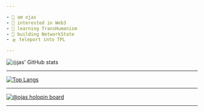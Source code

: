 ```yaml
---

- 👾 am ojas
- 🐉 interested in Web3
- 🧠 learning TransHumanism
- 🦀 building NetworkState
- 🛸 teleport into TPL

---
```


![◎jas' GitHub stats](https://github-readme-stats.vercel.app/api?username=ojasuno&show_icons=true&theme=radical)

---

[![Top Langs](https://github-readme-stats.vercel.app/api/top-langs/?username=ojasuno&langs_count=8&theme=highcontrast)](https://github.com/anuraghazra/github-readme-stats)

---

[![@ojas holopin board](https://holopin.io/api/user/board?user=ojasuno)](https://holopin.io/@ojasuno)

---

<!---
ojasuno/ojasuno is a ✨ special ✨ repository because its `README.md` (this file) appears on your GitHub profile.
You can click the Preview link to take a look at your changes.
--->
